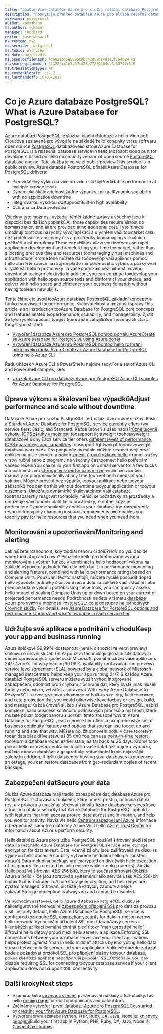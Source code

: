 ```yaml
---
title: "aaaOverview databáze Azure pro služba relační databáze PostgreSQL | Microsoft Docs"
description: "Poskytuje přehled databáze Azure pro služba relační databáze PostgreSQL."
services: postgresql
author: kamathsun
ms.author: sukamat
manager: jhubbard
editor: jasonwhowell
ms.custom: mvc
ms.service: postgresql
ms.topic: overview
ms.date: 08/01/2017
ms.openlocfilehash: fd6821b56e5295b8b341d87b14d113f7a4b247c2
ms.sourcegitcommit: 523283cc1b3c37c428e77850964dc1c33742c5f0
ms.translationtype: MT
ms.contentlocale: cs-CZ
ms.lasthandoff: 10/06/2017
---
```

# <a name="what-is-azure-database-for-postgresql"></a><span data-ttu-id="190d3-103">Co je Azure databáze PostgreSQL?</span><span class="sxs-lookup"><span data-stu-id="190d3-103">What is Azure Database for PostgreSQL?</span></span>

<span data-ttu-id="190d3-104">Azure databázi PostgreSQL je služba relační databáze v hello Microsoft Cloudová sestavená pro vývojáře na základě hello komunity verze softwaru open source [PostgreSQL](https://www.postgresql.org/) databázového stroje.</span><span class="sxs-lookup"><span data-stu-id="190d3-104">Azure Database for PostgreSQL is a relational database service in hello Microsoft cloud built for developers based on hello community version of open source [PostgreSQL](https://www.postgresql.org/) database engine.</span></span> <span data-ttu-id="190d3-105">Tato služba je ve verzi public preview.</span><span class="sxs-lookup"><span data-stu-id="190d3-105">This service is in public preview.</span></span> <span data-ttu-id="190d3-106">Azure databázi PostgreSQL přináší:</span><span class="sxs-lookup"><span data-stu-id="190d3-106">Azure Database for PostgreSQL delivers:</span></span>
- <span data-ttu-id="190d3-107">Předvídatelný výkon na více úrovních služby</span><span class="sxs-lookup"><span data-stu-id="190d3-107">Predictable performance at multiple service levels</span></span>
- <span data-ttu-id="190d3-108">Dynamické škálovatelnost žádné výpadky aplikací</span><span class="sxs-lookup"><span data-stu-id="190d3-108">Dynamic scalability with no application downtime</span></span>
- <span data-ttu-id="190d3-109">Integrovanou vysokou dostupnost</span><span class="sxs-lookup"><span data-stu-id="190d3-109">Built-in high availability</span></span>
- <span data-ttu-id="190d3-110">Ochrana dat</span><span class="sxs-lookup"><span data-stu-id="190d3-110">Data protection</span></span>

<span data-ttu-id="190d3-111">Všechny tyto možnosti vyžadují téměř žádné správy a všechny jsou k dispozici bez dalších poplatků.</span><span class="sxs-lookup"><span data-stu-id="190d3-111">All those capabilities require almost no administration, and all are provided at no additional cost.</span></span> <span data-ttu-id="190d3-112">Tyto funkce umožňují toofocus na rychlý vývoj aplikací a urychlení vaší toomarket času, než přidělování drahocenný čas a prostředky toomanaging virtuálních počítačů a infrastruktury.</span><span class="sxs-lookup"><span data-stu-id="190d3-112">These capabilities allow you toofocus on rapid application development and accelerating your time toomarket, rather than allocating precious time and resources toomanaging virtual machines and infrastructure.</span></span> <span data-ttu-id="190d3-113">Kromě toho můžete dál toodevelop vaší aplikace pomocí hello otevřete source nástroje a platforma podle svého výběru a poskytovat s rychlostí hello a požadavky na vaše podnikání bez nutnosti nového dovednosti toolearn efektivitu.</span><span class="sxs-lookup"><span data-stu-id="190d3-113">In addition, you can continue toodevelop your application with hello open source tools and platform of your choice, and deliver with hello speed and efficiency your business demands without having toolearn new skills.</span></span> 

<span data-ttu-id="190d3-114">Tento článek je úvod tooAzure databáze PostgreSQL základní koncepty a funkce související tooperformance, škálovatelnost a možnosti správy.</span><span class="sxs-lookup"><span data-stu-id="190d3-114">This article is an introduction tooAzure Database for PostgreSQL core concepts and features related tooperformance, scalability, and manageability.</span></span> <span data-ttu-id="190d3-115">Zjistit že tyto rychlé spuštění tooget, kterou jste zahájili:</span><span class="sxs-lookup"><span data-stu-id="190d3-115">See these quick starts tooget you started:</span></span>

- [<span data-ttu-id="190d3-116">Vytvoření databáze Azure pro PostgreSQL pomocí portálu Azure</span><span class="sxs-lookup"><span data-stu-id="190d3-116">Create an Azure Database for PostgreSQL using Azure portal</span></span>](quickstart-create-server-database-portal.md)
- [<span data-ttu-id="190d3-117">Vytvoření databáze Azure pro PostgreSQL pomocí hello rozhraní příkazového řádku Azure</span><span class="sxs-lookup"><span data-stu-id="190d3-117">Create an Azure Database for PostgreSQL using hello Azure CLI</span></span>](quickstart-create-server-database-azure-cli.md)

<span data-ttu-id="190d3-118">Řadu ukázek v Azure CLI a PowerShellu najdete tady:</span><span class="sxs-lookup"><span data-stu-id="190d3-118">For a set of Azure CLI and PowerShell samples, see:</span></span>

- [<span data-ttu-id="190d3-119">Ukázek Azure CLI pro databázi Azure pro PostgreSQL</span><span class="sxs-lookup"><span data-stu-id="190d3-119">Azure CLI samples for Azure Database for PostgreSQL</span></span>](./sample-scripts-azure-cli.md)

## <a name="adjust-performance-and-scale-without-downtime"></a><span data-ttu-id="190d3-120">Úprava výkonu a škálování bez výpadků</span><span class="sxs-lookup"><span data-stu-id="190d3-120">Adjust performance and scale without downtime</span></span>

<span data-ttu-id="190d3-121">Databáze Azure pro službu PostgreSQL teď nabízí dvě úrovně služby: Basic a Standard.</span><span class="sxs-lookup"><span data-stu-id="190d3-121">Azure Database for PostgreSQL service currently offers two service tiers: Basic, and Standard.</span></span> <span data-ttu-id="190d3-122">Každá úroveň služeb nabízí [různé úrovně výkonu, IOPS záruky a možnosti](concepts-service-tiers.md) toosupport lightweight tooheavyweight databázové úlohy.</span><span class="sxs-lookup"><span data-stu-id="190d3-122">Each service tier offers [different levels of performance, IOPS guarantees and capabilities](concepts-service-tiers.md) toosupport lightweight tooheavyweight database workloads.</span></span> <span data-ttu-id="190d3-123">Pro pár peněz na měsíc můžete sestavit svoji první aplikaci na malé serveru a potom [změnit úroveň výkonu hello](scripts/sample-scale-server-up-or-down.md) v rámci služby vrstvy ručně nebo z programu na všechny čas toomeet hello potřebám vašeho řešení.</span><span class="sxs-lookup"><span data-stu-id="190d3-123">You can build your first app on a small server for a few bucks a month and then [change hello performance level](scripts/sample-scale-server-up-or-down.md) within service tier manually or programmatically at any time toomeet hello needs of your solution.</span></span> <span data-ttu-id="190d3-124">Můžete provést bez výpadku tooyour aplikace nebo tooyour zákazníků.</span><span class="sxs-lookup"><span data-stu-id="190d3-124">You can do this without downtime tooyour application or tooyour customers.</span></span> <span data-ttu-id="190d3-125">Umožňuje dynamické škálovatelnost vaší databáze tootransparently reagovat toorapidly měnící se požadavky na prostředky a umožňuje vám tooonly platit hello prostředky, je nutné, když je potřebujete.</span><span class="sxs-lookup"><span data-stu-id="190d3-125">Dynamic scalability enables your database tootransparently respond toorapidly changing resource requirements and enables you tooonly pay for hello resources that you need when you need them.</span></span>

## <a name="monitoring-and-alerting"></a><span data-ttu-id="190d3-126">Monitorování a upozorňování</span><span class="sxs-lookup"><span data-stu-id="190d3-126">Monitoring and alerting</span></span>
<span data-ttu-id="190d3-127">Jak můžete rozhodnout, kdy toodial nahoru či dolů?</span><span class="sxs-lookup"><span data-stu-id="190d3-127">How do you decide when toodial up and down?</span></span> <span data-ttu-id="190d3-128">Použijete hello předdefinované výkonu monitorování a výstrah funkce v kombinaci s hello hodnocení výkonu na základě výpočetní jednotek.</span><span class="sxs-lookup"><span data-stu-id="190d3-128">You use hello built-in performance monitoring and alerting features, combined with hello performance ratings based on Compute Units.</span></span> <span data-ttu-id="190d3-129">Používání těchto nástrojů, můžete rychle posoudit dopad hello výpočetní jednotky škálování nebo dolů na základě vaší aktuální nebo předpokládané výkonu potřeb.</span><span class="sxs-lookup"><span data-stu-id="190d3-129">Using these tools, you can quickly assess hello impact of scaling Compute Units up or down based on your current or projected performance needs.</span></span> <span data-ttu-id="190d3-130">Podrobnosti najdete v tématu [databáze Azure pro výkon a možnosti PostgreSQL: co je dostupné na jednotlivých úrovních služby](./concepts-service-tiers.md).</span><span class="sxs-lookup"><span data-stu-id="190d3-130">For details, see [Azure Database for PostgreSQL options and performance: Understand what's available in each service tier](./concepts-service-tiers.md).</span></span>

## <a name="keep-your-app-and-business-running"></a><span data-ttu-id="190d3-131">Udržujte své aplikace a podnikáni v chodu</span><span class="sxs-lookup"><span data-stu-id="190d3-131">Keep your app and business running</span></span>
<span data-ttu-id="190d3-132">Azure špičkové 99,99 % dostupnost (není k dispozici ve verzi preview) smlouvu o úrovni služeb (SLA) používá technologii globální sítě datových center spravovaných společností Microsoft, pomáhá udržet vaše aplikace s 24/7.</span><span class="sxs-lookup"><span data-stu-id="190d3-132">Azure's industry leading 99.99% availability (not available in preview) service level agreement (SLA), powered by a global network of Microsoft-managed datacenters, helps keep your app running 24/7.</span></span> <span data-ttu-id="190d3-133">S každou Azure databázi PostgreSQL serveru můžete využít výhod integrované zabezpečení, odolnost proti chybám a ochranu dat, který byste jinak museli toobuy nebo návrh, vytvářet a spravovat.</span><span class="sxs-lookup"><span data-stu-id="190d3-133">With every Azure Database for PostgreSQL server, you take advantage of built-in security, fault tolerance, and data protection that you would otherwise have toobuy or design, build, and manage.</span></span> <span data-ttu-id="190d3-134">Každá úroveň služeb s Azure Database pro PostgreSQL, nabízí komplexní sadu business kontinuitu podnikových procesů a možnosti, které můžete použít tooget nahoru a udržení tímto způsobem.</span><span class="sxs-lookup"><span data-stu-id="190d3-134">With Azure Database for PostgreSQL, each service tier offers a comprehensive set of business continuity features and options that you can use tooget up and running and stay that way.</span></span> <span data-ttu-id="190d3-135">Můžete použít [obnovení bodu v čase](howto-restore-server-portal.md) tooreturn tooan databáze dříve stavu až 35 dnů.</span><span class="sxs-lookup"><span data-stu-id="190d3-135">You can use [point-in-time restore](howto-restore-server-portal.md) tooreturn a database tooan earlier state, as far back as 35 days.</span></span> <span data-ttu-id="190d3-136">Kromě toho pokud hello datového centra hostujícího vaše databáze dojde k výpadku, můžete obnovit databáze z geograficky redundantní kopie nejnovější zálohy.</span><span class="sxs-lookup"><span data-stu-id="190d3-136">In addition, if hello datacenter hosting your databases experiences an outage, you can restore databases from geo-redundant copies of recent backups.</span></span>

## <a name="secure-your-data"></a><span data-ttu-id="190d3-137">Zabezpečení dat</span><span class="sxs-lookup"><span data-stu-id="190d3-137">Secure your data</span></span>
<span data-ttu-id="190d3-138">Služba Azure databáze mají tradici zabezpečení dat, databáze Azure pro PostgreSQL zachovává s funkcemi, které omezit přístup, ochrana dat na rest a v provozu a umožňují sledovat aktivitu.</span><span class="sxs-lookup"><span data-stu-id="190d3-138">Azure database services have a tradition of data security that Azure Database for PostgreSQL upholds with features that limit access, protect data at-rest and in-motion, and help you monitor activity.</span></span> <span data-ttu-id="190d3-139">Navštivte hello [Centrum zabezpečení Azure](https://www.microsoft.com/TrustCenter/Security/default.aspx) informace o bezpečnosti samotné platformy Azure.</span><span class="sxs-lookup"><span data-stu-id="190d3-139">Visit hello [Azure Trust Center](https://www.microsoft.com/TrustCenter/Security/default.aspx) for information about Azure's platform security.</span></span>

<span data-ttu-id="190d3-140">Hello databáze Azure pro službu PostgreSQL používá šifrování úložiště pro data na rest.</span><span class="sxs-lookup"><span data-stu-id="190d3-140">hello Azure Database for PostgreSQL service uses storage encryption for data at-rest.</span></span> <span data-ttu-id="190d3-141">Data, včetně zálohy jsou zašifrovaná na disku (s výjimkou hello dočasné soubory vytvořené modulem hello při spuštění dotazů).</span><span class="sxs-lookup"><span data-stu-id="190d3-141">Data including backups are encrypted on disk (with hello exception of temporary files created by hello engine while running queries).</span></span> <span data-ttu-id="190d3-142">Služba Hello používá šifrování AES 256 bitů, který je součástí šifrování úložiště Azure a hello klíče jsou spravován systémem.</span><span class="sxs-lookup"><span data-stu-id="190d3-142">hello service uses AES 256-bit cipher that is included in Azure storage encryption, and hello keys are system managed.</span></span> <span data-ttu-id="190d3-143">Šifrování úložiště je vždycky zapnuté a nejde zakázat.</span><span class="sxs-lookup"><span data-stu-id="190d3-143">Storage encryption is always on and cannot be disabled.</span></span>

<span data-ttu-id="190d3-144">Ve výchozím nastavení, hello Azure databáze PostgreSQL služby je nakonfigurované toorequire [zabezpečení připojení SSL](./concepts-ssl-connection-security.md) pro data za provozu v síti hello.</span><span class="sxs-lookup"><span data-stu-id="190d3-144">By default, hello Azure Database for PostgreSQL service is configured toorequire [SSL connection security](./concepts-ssl-connection-security.md) for data in-motion across hello network.</span></span> <span data-ttu-id="190d3-145">Vynucování připojení SSL mezi databázový server a klientských aplikací pomáhá chránit před útoky "man uprostřed hello" šifrování hello datový proud mezi hello serveru a aplikace.</span><span class="sxs-lookup"><span data-stu-id="190d3-145">Enforcing SSL connections between your database server and your client applications helps protect against "man in hello middle" attacks by encrypting hello data stream between hello server and your application.</span></span>  <span data-ttu-id="190d3-146">Volitelně můžete zakázat, budete požadovat protokol SSL pro připojení služby tooyour databáze, pokud klientská aplikace nepodporuje připojení SSL.</span><span class="sxs-lookup"><span data-stu-id="190d3-146">Optionally, you can disable requiring SSL for connecting tooyour database service if your client application does not support SSL connectivity.</span></span>

## <a name="next-steps"></a><span data-ttu-id="190d3-147">Další kroky</span><span class="sxs-lookup"><span data-stu-id="190d3-147">Next steps</span></span>
- <span data-ttu-id="190d3-148">V tématu hello [stránce s cenami](https://azure.microsoft.com/pricing/details/postgresql/) porovnávání náklady a kalkulačky.</span><span class="sxs-lookup"><span data-stu-id="190d3-148">See hello [pricing page](https://azure.microsoft.com/pricing/details/postgresql/) for cost comparisons and calculators.</span></span>
- <span data-ttu-id="190d3-149">Začínáme [vytvoření první databáze Azure pro PostgreSQL](./quickstart-create-server-database-portal.md).</span><span class="sxs-lookup"><span data-stu-id="190d3-149">Get started by [creating your first Azure Database for PostgreSQL](./quickstart-create-server-database-portal.md).</span></span>
- <span data-ttu-id="190d3-150">Vytvoření první aplikace Python, PHP, Ruby, C\#, Java, Node.js: [knihovny připojení](./concepts-connection-libraries.md)</span><span class="sxs-lookup"><span data-stu-id="190d3-150">Build your first app in Python, PHP, Ruby, C\#, Java, Node.js: [Connection libraries](./concepts-connection-libraries.md)</span></span>

